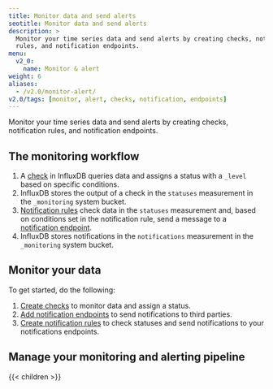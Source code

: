```yaml
---
title: Monitor data and send alerts
seotitle: Monitor data and send alerts
description: >
  Monitor your time series data and send alerts by creating checks, notification
  rules, and notification endpoints.
menu:
  v2_0:
    name: Monitor & alert
weight: 6
aliases:
  - /v2.0/monitor-alert/
v2.0/tags: [monitor, alert, checks, notification, endpoints]
---
```


Monitor your time series data and send alerts by creating checks, notification
rules, and notification endpoints.

## The monitoring workflow

1.  A [check](/v2.0/reference/glossary/#check) in InfluxDB queries data and assigns a status with a `_level` based on specific conditions.
2.  InfluxDB stores the output of a check in the `statuses` measurement in the `_monitoring` system bucket.
3.  [Notification rules](/v2.0/reference/glossary/#notification-rule) check data in the `statuses`
    measurement and, based on conditions set in the notification rule, send a message
    to a [notification endpoint](/v2.0/reference/glossary/#notification-endpoint).
4.  InfluxDB stores notifications in the `notifications` measurement in the `_monitoring` system bucket.

## Monitor your data
To get started, do the following:

1.  [Create checks](/v2.0/monitor-alert/checks/create/) to monitor data and assign a status.
2.  [Add notification endpoints](/v2.0/monitor-alert/notification-endpoints/create/)
    to send notifications to third parties.
3.  [Create notification rules](/v2.0/monitor-alert/notification-rules/create) to check
    statuses and send notifications to your notifications endpoints.


## Manage your monitoring and alerting pipeline

{{< children >}}
